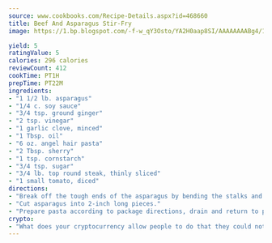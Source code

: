 ```yaml
---
source: www.cookbooks.com/Recipe-Details.aspx?id=468660
title: Beef And Asparagus Stir-Fry
image: https://1.bp.blogspot.com/-f-w_qY3Osto/YA2H0aap8SI/AAAAAAAABg4/17myAO5s9b8JksYvWDXpYkaDlcY0g6k_gCLcBGAsYHQ/s296/3.png

yield: 5
ratingValue: 5
calories: 296 calories
reviewCount: 412
cookTime: PT1H
prepTime: PT22M
ingredients:
- "1 1/2 lb. asparagus"
- "1/4 c. soy sauce"
- "3/4 tsp. ground ginger"
- "2 tsp. vinegar"
- "1 garlic clove, minced"
- "1 Tbsp. oil"
- "6 oz. angel hair pasta"
- "2 Tbsp. sherry"
- "1 tsp. cornstarch"
- "3/4 tsp. sugar"
- "3/4 lb. top round steak, thinly sliced"
- "1 small tomato, diced"
directions:
- "Break off the tough ends of the asparagus by bending the stalks and letting them break; discard the ends."
- "Cut asparagus into 2-inch long pieces."
- "Prepare pasta according to package directions, drain and return to pot to keep warm."
crypto:
- "What does your cryptocurrency allow people to do that they could not do otherwise, and how does it help them do existing tasks more quickly or cheaply?"
---
```

